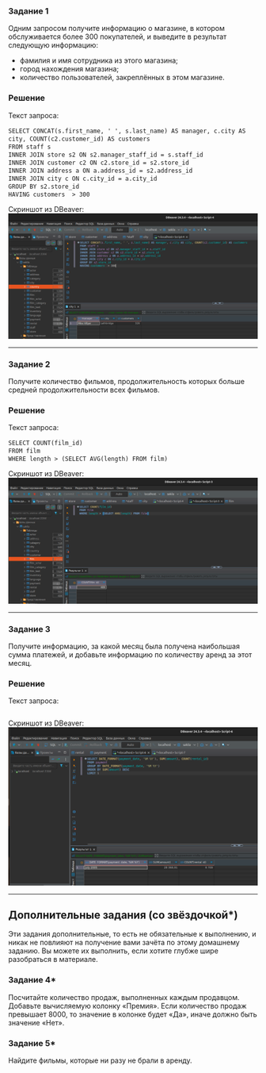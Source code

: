 ### Задание 1

Одним запросом получите информацию о магазине, в котором обслуживается более 300 покупателей, и выведите в результат следующую информацию: 
- фамилия и имя сотрудника из этого магазина;
- город нахождения магазина;
- количество пользователей, закреплённых в этом магазине.

### Решение

Текст запроса:
```
SELECT CONCAT(s.first_name, ' ', s.last_name) AS manager, c.city AS city, COUNT(c2.customer_id) AS customers
FROM staff s
INNER JOIN store s2 ON s2.manager_staff_id = s.staff_id 
INNER JOIN customer c2 ON c2.store_id = s2.store_id 
INNER JOIN address a ON a.address_id = s2.address_id 
INNER JOIN city c ON c.city_id = a.city_id
GROUP BY s2.store_id
HAVING customers  > 300
```

Скриншот из DBeaver:
![alt text](https://github.com/masterchoo495/SQL-2/blob/main/001.png)

---

### Задание 2

Получите количество фильмов, продолжительность которых больше средней продолжительности всех фильмов.

### Решение

Текст запроса:
```
SELECT COUNT(film_id)
FROM film
WHERE length > (SELECT AVG(length) FROM film)
```

Скриншот из DBeaver:
![alt text](https://github.com/masterchoo495/SQL-2/blob/main/002.png)

---

### Задание 3

Получите информацию, за какой месяц была получена наибольшая сумма платежей, и добавьте информацию по количеству аренд за этот месяц.

### Решение

Текст запроса:
```

```

Скриншот из DBeaver:
![alt text](https://github.com/masterchoo495/SQL-2/blob/main/003.png)

---

## Дополнительные задания (со звёздочкой*)
Эти задания дополнительные, то есть не обязательные к выполнению, и никак не повлияют на получение вами зачёта по этому домашнему заданию. Вы можете их выполнить, если хотите глубже шире разобраться в материале.

### Задание 4*

Посчитайте количество продаж, выполненных каждым продавцом. Добавьте вычисляемую колонку «Премия». Если количество продаж превышает 8000, то значение в колонке будет «Да», иначе должно быть значение «Нет».

### Задание 5*

Найдите фильмы, которые ни разу не брали в аренду.
